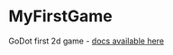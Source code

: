 # MyFirstGame

GoDot first 2d game - [docs available here](https://docs.godotengine.org/en/stable/getting_started/first_2d_game/index.html)
